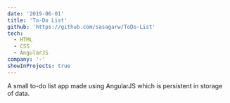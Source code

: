 ```yaml
---
date: '2019-06-01'
title: 'To-Do List'
github: 'https://github.com/sasagarw/ToDo-List'
tech:
  - HTML
  - CSS
  - AngularJS
company: '-'
showInProjects: true
---
```


A small to-do list app made using AngularJS which is persistent in storage of data.
